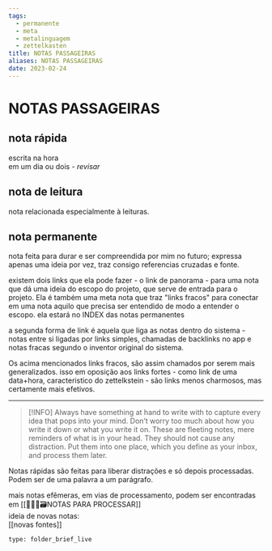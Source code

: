 ```yaml
---
tags:
  - permanente
  - meta
  - metalinguagem
  - zettelkasten
title: NOTAS PASSAGEIRAS 
aliases: NOTAS PASSAGEIRAS 
date: 2023-02-24
---
```


# NOTAS PASSAGEIRAS 

 
 ## nota rápida 

escrita na hora  
em um dia ou dois - *revisar*

## nota de leitura

nota relacionada especialmente à leituras.

## nota permanente

nota feita para durar e ser compreendida por mim no futuro; expressa apenas uma ideia por vez, traz consigo referencias cruzadas e fonte.

existem dois links que ela pode fazer - o link de panorama - para uma nota que dá uma ideia do escopo do projeto, que serve de entrada para o projeto. Ela é também uma meta nota que traz "links fracos" para conectar em uma nota aquilo que precisa ser entendido de modo a entender o escopo. ela estará no INDEX das notas permanentes

a segunda forma de link é aquela que liga as notas dentro do sistema - notas entre si ligadas por links simples, chamadas de backlinks no app e notas fracas segundo o inventor original do sistema.

Os acima mencionados links fracos, são assim chamados por serem mais generalizados. isso em oposição aos links fortes - como link de uma data+hora, caracteristico do zettelkstein - são links menos charmosos, mas certamente mais efetivos.

---

>[!INFO] Always have something at hand to write with to capture every idea that pops into your mind. Don’t worry too much about how you write it down or what you write it on. These are fleeting notes, mere reminders of what is in your head. They should not cause any distraction. Put them into one place, which you define as your inbox, and process them later.

Notas rápidas são feitas para liberar distrações e só depois processadas. Podem ser de uma palavra a um parágrafo.

mais notas efêmeras, em vias de processamento, podem ser encontradas em [[👨🏻‍💻🗃️NOTAS PARA PROCESSAR]]  
ideia de novas notas:  
[[novas fontes]]

```ccard
type: folder_brief_live
```
 
